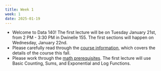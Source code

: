 ```yaml
---
title: Week 1
week: 1
date: 2025-01-19
---
```


- Welcome to Data 140! The first lecture will be on Tuesday January 21st, from 2 PM - 3:30 PM in Dwinelle 155. The first sections will happen on Wednesday, January 22nd.
- Please carefully read through the [course information](course-info), which covers the details of the course this fall.
- Please work through the [math prerequisites](resources/prereqs). The first lecture will use Basic Counting, Sums, and Exponential and Log Functions.
